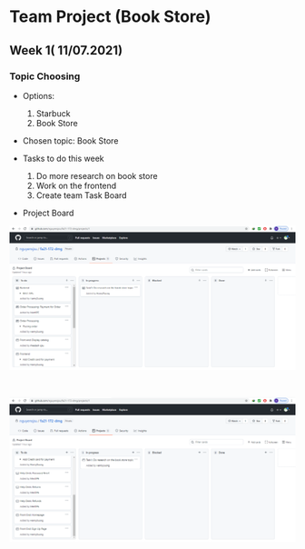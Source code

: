 # Team Project (Book Store)

## Week 1( 11/07.2021)  

### Topic Choosing
* Options:
  1. Starbuck
  2. Book Store
* Chosen topic: Book Store
* Tasks to do this week
  1.  Do more research on book store
  2.  Work on the frontend
  3.  Create team Task Board

* Project Board

![Project Board](images/project_board_week1_1.png)
<p>&nbsp;</p>

![Project Board](images/project_board_week1_2.png)
<p>&nbsp;</p>

